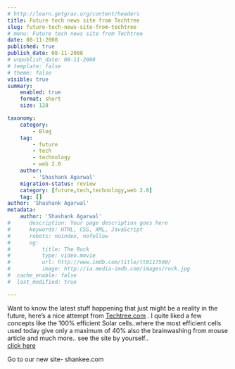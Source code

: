 ```yaml
---
# http://learn.getgrav.org/content/headers
title: Future tech news site from Techtree
slug: future-tech-news-site-from-techtree
# menu: Future tech news site from Techtree
date: 08-11-2008
published: true
publish_date: 08-11-2008
# unpublish_date: 08-11-2008
# template: false
# theme: false
visible: true
summary:
    enabled: true
    format: short
    size: 128

taxonomy:
    category:
        - Blog
    tag:
        - future
        - tech
        - technology
        - web 2.0
    author:
        - 'Shashank Agarwal'
    migration-status: review
    category: [future,tech,technology,web 2.0]
    tag: []
author: 'Shashank Agarwal'
metadata:
    author: 'Shashank Agarwal'
#      description: Your page description goes here
#      keywords: HTML, CSS, XML, JavaScript
#      robots: noindex, nofollow
#      og:
#          title: The Rock
#          type: video.movie
#          url: http://www.imdb.com/title/tt0117500/
#          image: http://ia.media-imdb.com/images/rock.jpg
#  cache_enable: false
#  last_modified: true

---
```


Want to know the latest stuff happening that just might be a reality in the future, here’s a nice attempt from [Techtree.com](http://www.techtree.com/) . I quite liked a few concepts like the 100% efficient Solar cells..where the most efficient cells used today give only a maximum of 40% also the brainwashing from mouse article and much more.. see the site by yourself..  
[click here](http://www.techtree.com/techtree/jsp/home.jsp?cat=505)

Go to our new site- shankee.com
